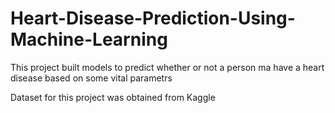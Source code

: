 # Heart-Disease-Prediction-Using-Machine-Learning

This project built  models to predict whether or not a person ma have a heart disease based on some vital parametrs 

Dataset for this project was obtained from Kaggle
